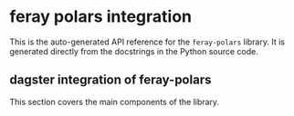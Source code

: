 # feray polars integration

This is the auto-generated API reference for the `feray-polars` library.
It is generated directly from the docstrings in the Python source code.

## dagster integration of feray-polars

This section covers the main components of the library.
